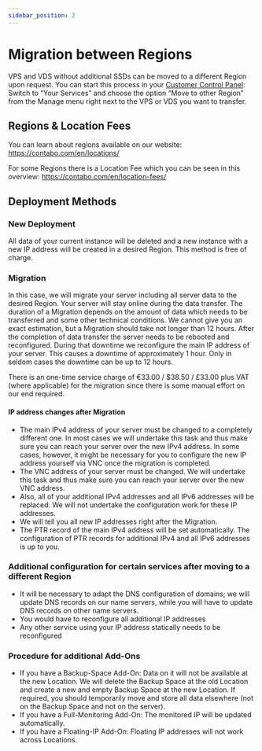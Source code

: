 ```yaml
---
sidebar_position: 2
---
```


# Migration between Regions

VPS and VDS without additional SSDs can be moved to a different Region upon request. You can start this process in your [Customer Control Panel](https://my.contabo.com/): Switch to “Your Services” and choose the option “Move to other Region” from the Manage menu right next to the VPS or VDS you want to transfer.

## Regions & Location Fees

You can learn about regions available on our website: https://contabo.com/en/locations/

For some Regions there is a Location Fee which you can be seen in this overview: https://contabo.com/en/location-fees/

## Deployment Methods

### New Deployment

All data of your current instance will be deleted and a new instance with a new IP address will be created in a desired Region. This method is free of charge.

### Migration

In this case, we will migrate your server including all server data to the desired Region. Your server will stay online during the data transfer. The duration of a Migration depends on the amount of data which needs to be transferred and some other technical conditions. We cannot give you an exact estimation, but a Migration should take not longer than 12 hours. After the completion of data transfer the server needs to be rebooted and reconfigured. During that downtime we reconfigure the main IP address of your server. This causes a downtime of approximately 1 hour. Only in seldom cases the downtime can be up to 12 hours.

There is an one-time service charge of €33.00 / $38.50 / £33.00 plus VAT (where applicable) for the migration since there is some manual effort on our end required.

#### IP address changes after Migration

* The main IPv4 address of your server must be changed to a completely different one. In most cases we will undertake this task and thus make sure you can reach your server over the new IPv4 address. In some cases, however, it might be necessary for you to configure the new IP address yourself via VNC once the migration is completed.
* The VNC address of your server must be changed. We will undertake this task and thus make sure you can reach your server over the new VNC address.
* Also, all of your additional IPv4 addresses and all IPv6 addresses will be replaced. We will not undertake the configuration work for these IP addresses.
* We will tell you all new IP addresses right after the Migration.
* The PTR record of the main IPv4 address will be set automatically. The configuration of PTR records for additional IPv4 and all IPv6 addresses is up to you.

### Additional configuration for certain services after moving to a different Region

* It will be necessary to adapt the DNS configuration of domains; we will update DNS records on our name servers, while you will have to update DNS records on other name servers.
* You would have to reconfigure all additional IP addresses
* Any other service using your IP address statically needs to be reconfigured

### Procedure for additional Add-Ons

* If you have a Backup-Space Add-On: Data on it will not be available at the new Location. We will delete the Backup Space at the old Location and create a new and empty Backup Space at the new Location. If required, you should temporarily move and store all data elsewhere (not on the Backup Space and not on the server).
* If you have a Full-Monitoring Add-On: The monitored IP will be updated automatically.
* If you have a Floating-IP Add-On: Floating IP addresses will not work across Locations.
